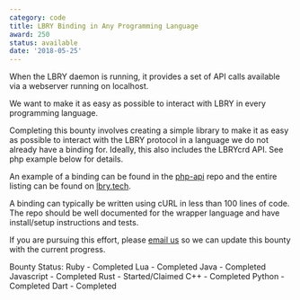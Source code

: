 ```yaml
---
category: code
title: LBRY Binding in Any Programming Language
award: 250
status: available
date: '2018-05-25'
---
```


When the LBRY daemon is running, it provides a set of API calls available via a webserver running on localhost.

We want to make it as easy as possible to interact with LBRY in every programming language.

Completing this bounty involves creating a simple library to make it as easy as possible to interact with the LBRY protocol in a language we do not already have a binding for. Ideally, this also includes the LBRYcrd API. See php example below for details.

An example of a binding can be found in the [php-api](https://github.com/lbryio/php-api) repo and the entire listing can be found on [lbry.tech](https://lbry.tech/resources/api-wrappers).

A binding can typically be written using cURL in less than 100 lines of code. The repo should be well documented for the wrapper language and have install/setup instructions and tests.

If you are pursuing this effort, please [email us](mailto:hello@lbry.com) so we can update this bounty with the current progress.

Bounty Status:
Ruby - Completed
Lua - Completed
Java - Completed
Javascript - Completed
Rust - Started/Claimed
C++ - Completed
Python - Completed
Dart - Completed
